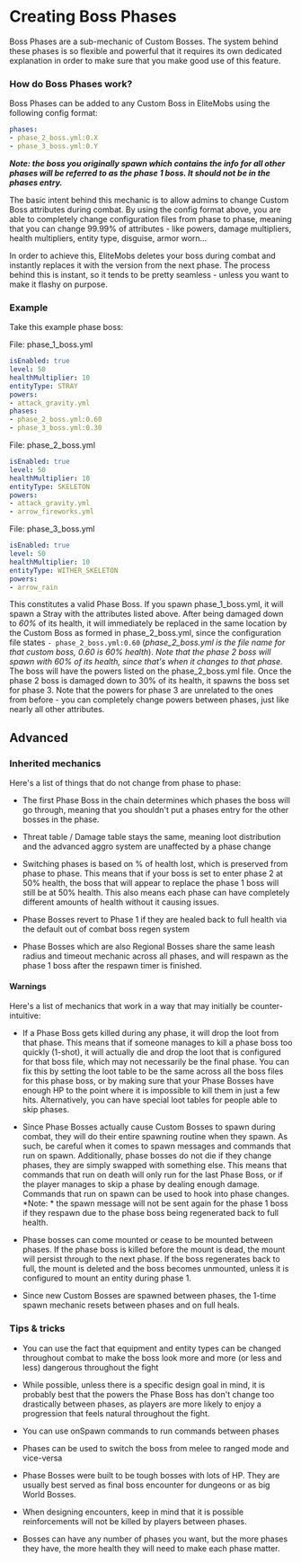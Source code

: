# Creating Boss Phases


Boss Phases are a sub-mechanic of Custom Bosses. The system behind these phases is so flexible and powerful that it requires its own dedicated explanation in order to make sure that you make good use of this feature.

### How do Boss Phases work?

Boss Phases can be added to any Custom Boss in EliteMobs using the following config format:

```yaml
phases:
- phase_2_boss.yml:0.X
- phase_3_boss.yml:0.Y
```

_**Note: the boss you originally spawn which contains the info for all other phases will be referred to as the phase 1 boss. It should not be in the phases entry.**_

The basic intent behind this mechanic is to allow admins to change Custom Boss attributes during combat. By using the config format above, you are able to completely change configuration files from phase to phase, meaning that you can change 99.99% of attributes - like powers, damage multipliers, health multipliers, entity type, disguise, armor worn...

In order to achieve this, EliteMobs deletes your boss during combat and instantly replaces it with the version from the next phase. The process behind this is instant, so it tends to be pretty seamless - unless you want to make it flashy on purpose.

### Example

Take this example phase boss:

File: phase_1_boss.yml

```yaml
isEnabled: true
level: 50
healthMultiplier: 10
entityType: STRAY
powers:
- attack_gravity.yml
phases:
- phase_2_boss.yml:0.60
- phase_3_boss.yml:0.30
```

File: phase_2_boss.yml

```yaml
isEnabled: true
level: 50
healthMultiplier: 10
entityType: SKELETON
powers:
- attack_gravity.yml
- arrow_fireworks.yml
```

File: phase_3_boss.yml

```yaml
isEnabled: true
level: 50
healthMultiplier: 10
entityType: WITHER_SKELETON
powers:
- arrow_rain
```

This constitutes a valid Phase Boss. If you spawn phase_1_boss.yml, it will spawn a Stray with the attributes listed above. After being damaged down to _60%_ of its health, it will immediately be replaced in the same location by the Custom Boss as formed in phase\_2\_boss.yml, since the configuration file states `- phase_2_boss.yml:0.60` (_phase\_2\_boss.yml is the file name for that custom boss, 0.60 is 60% health_). _Note that the phase 2 boss will spawn with 60% of its health, since that's when it changes to that phase._ The boss will have the powers listed on the phase\_2\_boss.yml file. Once the phase 2 boss is damaged down to 30% of its health, it spawns the boss set for phase 3. Note that the powers for phase 3 are unrelated to the ones from before - you can completely change powers between phases, just like nearly all other attributes.

## Advanced

### Inherited mechanics

Here's a list of things that do not change from phase to phase:

- The first Phase Boss in the chain determines which phases the boss will go through, meaning that you shouldn't put a phases entry for the other bosses in the phase.

- Threat table / Damage table stays the same, meaning loot distribution and the advanced aggro system are unaffected by a phase change

- Switching phases is based on % of health lost, which is preserved from phase to phase. This means that if your boss is set to enter phase 2 at 50% health, the boss that will appear to replace the phase 1 boss will still be at 50% health. This also means each phase can have completely different amounts of health without it causing issues.

- Phase Bosses revert to Phase 1 if they are healed back to full health via the default out of combat boss regen system

- Phase Bosses which are also Regional Bosses share the same leash radius and timeout mechanic across all phases, and will respawn as the phase 1 boss after the respawn timer is finished.


#### Warnings

Here's a list of mechanics that work in a way that may initially be counter-intuitive:

- If a Phase Boss gets killed during any phase, it will drop the loot from that phase. This means that if someone manages to kill a phase boss too quickly (1-shot), it will actually die and drop the loot that is configured for that boss file, which may not necessarily be the final phase. You can fix this by setting the loot table to be the same across all the boss files for this phase boss, or by making sure that your Phase Bosses have enough HP to the point where it is impossible to kill them in just a few hits. Alternatively, you can have special loot tables for people able to skip phases.

- Since Phase Bosses actually cause Custom Bosses to spawn during combat, they will do their entire spawning routine when they spawn. As such, be careful when it comes to spawn messages and commands that run on spawn. Additionally, phase bosses do not die if they change phases, they are simply swapped with something else. This means that commands that run on death will only run for the last Phase Boss, or if the player manages to skip a phase by dealing enough damage. Commands that run on spawn can be used to hook into phase changes. \*Note: \* the spawn message will not be sent again for the phase 1 boss if they respawn due to the phase boss being regenerated back to full health.

- Phase bosses can come mounted or cease to be mounted between phases. If the phase boss is killed before the mount is dead, the mount will persist through to the next phase. If the boss regenerates back to full, the mount is deleted and the boss becomes unmounted, unless it is configured to mount an entity during phase 1.

- Since new Custom Bosses are spawned between phases, the 1-time spawn mechanic resets between phases and on full heals.


### Tips & tricks

- You can use the fact that equipment and entity types can be changed throughout combat to make the boss look more and more (or less and less) dangerous throughout the fight

- While possible, unless there is a specific design goal in mind, it is probably best that the powers the Phase Boss has don't change too drastically between phases, as players are more likely to enjoy a progression that feels natural throughout the fight.

- You can use onSpawn commands to run commands between phases

- Phases can be used to switch the boss from melee to ranged mode and vice-versa

- Phase Bosses were built to be tough bosses with lots of HP. They are usually best served as final boss encounter for dungeons or as big World Bosses.

- When designing encounters, keep in mind that it is possible reinforcements will not be killed by players between phases.

- Bosses can have any number of phases you want, but the more phases they have, the more health they will need to make each phase matter.